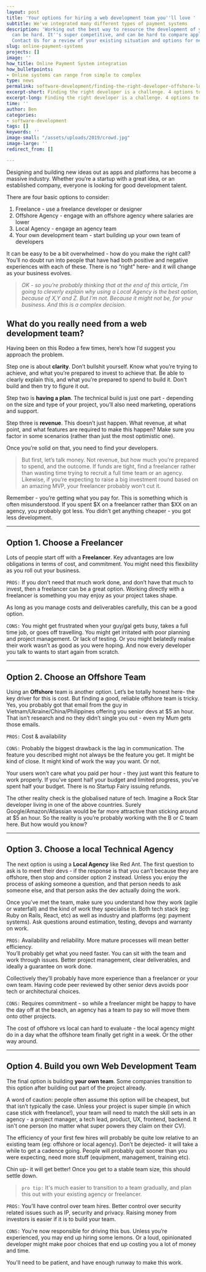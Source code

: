 ```yaml
---
layout: post
title: 'Your options for hiring a web development team you''ll love '
subtitle: We've integrated many different types of payment systems
description: 'Working out the best way to resource the development of your project
  can be hard. It''s super competitive, and can be hard to compare apples with apples.
  Contact Us for a review of your existing situation and options for next steps. '
slug: online-payment-systems
projects: []
image: ''
how_title: Online Payment System integration
how_bulletpoints:
- Online systems can range from simple to complex
type: news
permalink: software-development/finding-the-right-developer-offshore-local-freelance
excerpt-short: Finding the right developer is a challenge. 4 options to consider
excerpt-long: Finding the right developer is a challenge. 4 options to consider
time: ''
author: Ben
categories:
- software-development
tags: []
keywords: ''
image-small: "/assets/uploads/2019/crowd.jpg"
image-large: ''
redirect_from: []

---
```

Designing and building new ideas out as apps and platforms has become a massive industry. Whether you’re a startup with a great idea, or an established company, everyone is looking for good development talent.

There are four basic options to consider:

1. Freelance - use a freelance developer or designer
2. Offshore Agency - engage with an offshore agency where salaries are lower
3. Local Agency - engage an agency team
4. Your own development team - start building up your own team of developers

It can be easy to be a bit overwhelmed - how do you make the right call? You’ll no doubt run into people that have had both positive and negative experiences with each of these. There is no “right” here- and it will change as your business evolves.

> _OK - so you’re probably thinking that at the end of this article, I’m going to cleverly explain why using a Local Agency is the best option, because of X,Y and Z. But I’m not. Because it might not be, for your business. And this is a complex decision._

## What do you really need from a web development team?

Having been on this Rodeo a few times, here’s how I’d suggest you approach the problem.

Step one is about **clarity**. Don’t bullshit yourself. Know what you’re trying to achieve, and what you’re prepared to invest to achieve that. Be able to clearly explain this, and what you’re prepared to spend to build it. Don't build and then try to figure it out.

Step two is **having a plan**. The technical build is just one part - depending on the size and type of your project, you’ll also need marketing, operations and support.

Step three is **revenue**. This doesn’t just happen. What revenue, at what point, and what features are required to make this happen? Make sure you factor in some scenarios (rather than just the most optimistic one).

Once you’re solid on that, you need to find your developers.

> But first, let’s talk money. Not revenue, but how much you’re prepared to spend, and the outcome. If funds are tight, find a freelancer rather than wasting time trying to recruit a full time team or an agency. Likewise, if you’re expecting to raise a big investment round based on an amazing MVP, your freelancer probably won’t cut it.

Remember - you’re getting what you pay for. This is something which is often misunderstood. If you spent $X on a freelancer rather than $XX on an agency, you probably got less. You didn’t get anything cheaper - you got less development.

***

## Option 1. Choose a Freelancer

Lots of people start off with a **Freelancer**. Key advantages are low obligations in terms of cost, and commitment. You might need this flexibility as you roll out your business.

`PROS:` If you don’t need that much work done, and don’t have that much to invest, then a freelancer can be a great option. Working directly with a freelancer is something you may enjoy as your project takes shape.

As long as you manage costs and deliverables carefully, this can be a good option.

`CONS:` You might get frustrated when your guy/gal gets busy, takes a full time job, or goes off travelling. You might get irritated with poor planning and project management. Or lack of testing. Or you might belatedly realise their work wasn’t as good as you were hoping. And now every developer you talk to wants to start again from scratch.

***

## Option 2. Choose an Offshore Team 

Using an **Offshore** team is another option. Let’s be totally honest here- the key driver for this is cost. But finding a good, reliable offshore team is tricky. Yes, you probably got that email from the guy in Vietnam/Ukraine/China/Philippines offering you senior devs at $5 an hour. That isn’t research and no they didn’t single you out - even my Mum gets those emails.

`PROS:` Cost & availability

`CONS:` Probably the biggest drawback is the lag in communication. The feature you described might not always be the feature you get. It might be kind of close. It might kind of work the way you want. Or not.

Your users won’t care what you paid per hour - they just want this feature to work properly. If you’ve spent half your budget and limited progress, you’ve spent half your budget. There is no Startup Fairy issuing refunds.

The other reality check is the globalised nature of tech. Imagine a Rock Star developer living in one of the above countries. Surely Google/Amazon/Atlassian would be far more attractive than sticking around at $5 an hour. So the reality is you’re probably working with the B or C team here. But how would you know?

***

## Option 3. Choose a local Technical Agency 

The next option is using a **Local Agency** like Red Ant. The first question to ask is to meet their devs - if the response is that you can’t because they are offshore, then stop and consider option 2 instead. Unless you enjoy the process of asking someone a question, and that person needs to ask someone else, and that person asks the dev actually doing the work.

Once you’ve met the team, make sure you understand how they work (agile or waterfall) and the kind of work they specialise in. Both tech stack (eg: Ruby on Rails, React, etc) as well as industry and platforms (eg: payment systems). Ask questions around estimation, testing, devops and warranty on work.

`PROS:` Availability and reliability. More mature processes will mean better efficiency.  
You’ll probably get what you need faster. You can sit with the team and work through issues. Better project management, clear deliverables, and ideally a guarantee on work done.

Collectively they’ll probably have more experience than a freelancer or your own team. Having code peer reviewed by other senior devs avoids poor tech or architectural choices.

`CONS:` Requires commitment - so while a freelancer might be happy to have the day off at the beach, an agency has a team to pay so will move them onto other projects.

The cost of offshore vs local can hard to evaluate - the local agency might do in a day what the offshore team finally get right in a week. Or the other way around.

***

## Option 4. Build you own Web Development Team

The final option is building **your own team**. Some companies transition to this option after building out part of the project already.

A word of caution: people often assume this option will be cheapest, but that isn’t typically the case. Unless your project is super simple (in which case stick with freelance!), your team will need to match the skill sets in an agency - a project manager, a tech lead, product, UX, frontend, backend. It isn't one person (no matter what super powers they claim on their CV).

The efficiency of your first few hires will probably be quite low relative to an existing team (eg: offshore or local agency). Don’t be dejected- it will take a while to get a cadence going. People will probably quit sooner than you were expecting, need more stuff (equipment, management, training etc).

Chin up- it will get better! Once you get to a stable team size, this should settle down.

> `pro tip:` It's much easier to transition to a team gradually, and plan this out with your existing agency or freelancer.

`PROS:` You’ll have control over team hires. Better control over security related issues such as IP, security and privacy. Raising money from investors is easier if it is to build your team.

`CONS:` You’re now responsible for driving this bus. Unless you’re experienced, you may end up hiring some lemons. Or a loud, opinionated developer might make poor choices that end up costing you a lot of money and time.

You'll need to be patient, and have enough runway to make this work.